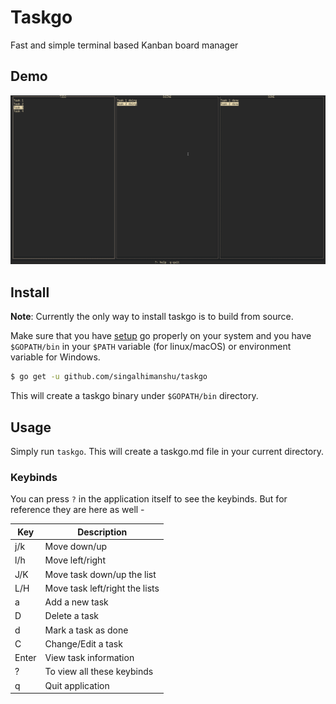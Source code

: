# Taskgo

Fast and simple terminal based Kanban board manager

## Demo

![Taskgo demo](./demo/taskgo.gif)

## Install 
**Note**: Currently the only way to install taskgo is to build from source.

Make sure that you have [setup](https://golang.org/doc/install) go properly on your system and you have `$GOPATH/bin` in your `$PATH` variable (for linux/macOS) or environment variable for Windows.

```sh
$ go get -u github.com/singalhimanshu/taskgo
```

This will create a taskgo binary under `$GOPATH/bin` directory.

## Usage

Simply run `taskgo`. This will create a taskgo.md file in your current directory.

### Keybinds

You can press `?` in the application itself to see the keybinds. But for reference they are here as well - 

| Key        | Description                                    |
| ---        | ---                                            |
| j/k        | Move down/up                                   |
| l/h        | Move left/right                                |
| J/K        | Move task down/up the list                     |
| L/H        | Move task left/right the lists                 |
| a          | Add a new task                                 |
| D          | Delete a task                                  |
| d          | Mark a task as done                            |
| C          | Change/Edit a task                             |
| Enter      | View task information                          |
| ?          | To view all these keybinds                     |
| q          | Quit application                               |
